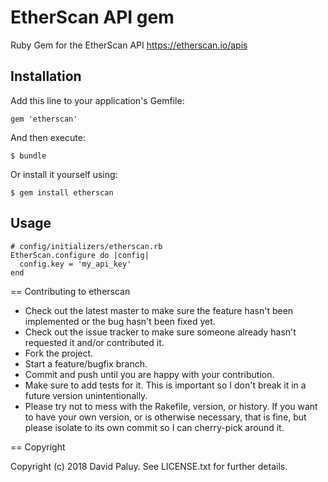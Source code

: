 # EtherScan API gem

Ruby Gem for the EtherScan API https://etherscan.io/apis

## Installation

Add this line to your application's Gemfile:

`gem 'etherscan'`

And then execute:

`$ bundle`

Or install it yourself using:

`$ gem install etherscan`

## Usage

```
# config/initializers/etherscan.rb
EtherScan.configure do |config|
  config.key = 'my_api_key'
end
```


== Contributing to etherscan

* Check out the latest master to make sure the feature hasn't been implemented or the bug hasn't been fixed yet.
* Check out the issue tracker to make sure someone already hasn't requested it and/or contributed it.
* Fork the project.
* Start a feature/bugfix branch.
* Commit and push until you are happy with your contribution.
* Make sure to add tests for it. This is important so I don't break it in a future version unintentionally.
* Please try not to mess with the Rakefile, version, or history. If you want to have your own version, or is otherwise necessary, that is fine, but please isolate to its own commit so I can cherry-pick around it.

== Copyright

Copyright (c) 2018 David Paluy. See LICENSE.txt for
further details.
